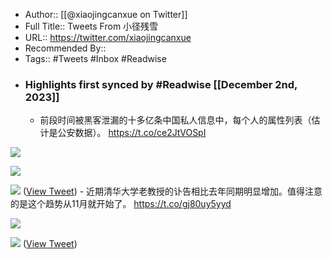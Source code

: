 - Author:: [[@xiaojingcanxue on Twitter]]
- Full Title:: Tweets From 小径残雪
- URL:: https://twitter.com/xiaojingcanxue
- Recommended By::
- Tags:: #Tweets #Inbox #Readwise
- ### Highlights first synced by #Readwise [[December 2nd, 2023]]
    - 前段时间被黑客泄漏的十多亿条中国私人信息中，每个人的属性列表（估计是公安数据）。 https://t.co/ce2JtVOSpI

![](https://pbs.twimg.com/media/Fj7Vx4GaYAEtPfE.png)

![](https://pbs.twimg.com/media/Fj7VzXKaEAE90LH.png)

![](https://pbs.twimg.com/media/Fj7V1Z5akAAbMsG.png) ([View Tweet](https://twitter.com/xiaojingcanxue/status/1602953850830610433))
    - 近期清华大学老教授的讣告相比去年同期明显增加。值得注意的是这个趋势从11月就开始了。 https://t.co/gj80uy5yyd

![](https://pbs.twimg.com/media/Fj7TreUaEAEDOAh.jpg)

![](https://pbs.twimg.com/media/Fj7TtuYaEAAbmUX.jpg) ([View Tweet](https://twitter.com/xiaojingcanxue/status/1602951902492504064))
